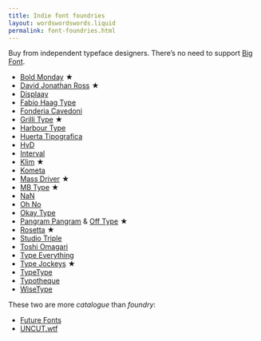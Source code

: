 ```yaml
---
title: Indie font foundries
layout: wordswordswords.liquid
permalink: font-foundries.html
---
```


Buy from independent typeface designers. There’s no need to support <a href="https://qz.com/2068310/what-monotypes-purchase-of-hoeflerco-means-to-font-designers" target="_blank">Big Font</a>.

<style>
	.s-tier-marker::before {
		color: var(--color-fg-2);
		content: '★' / 'S tier';
		margin-inline: 0.3em;
	}
</style>

- [Bold Monday](https://www.boldmonday.com)<span class="s-tier-marker"></span>
- [David Jonathan Ross](https://djr.com)<span class="s-tier-marker"></span>
- [Displaay](https://displaay.net)
- [Fabio Haag Type](https://fabiohaagtype.com/en)
- [Fonderia Cavedoni](https://www.fonderiacavedoni.com)
- [Grilli Type](https://www.grillitype.com)<span class="s-tier-marker"></span>
- [Harbour Type](https://www.harbortype.com)
- [Huerta Tipografica](https://huertatipografica.com)
- [HvD](https://www.hvdfonts.com)
- [Interval](https://intervaltype.com)
- [Klim](http://klim.co.nz)<span class="s-tier-marker"></span>
- [Kometa](https://www.kometa.xyz)
- [Mass Driver](https://www.mass-driver.com)<span class="s-tier-marker"></span>
- [MB Type](https://mbtype.com)<span class="s-tier-marker"></span>
- [NaN](https://www.nan.xyz)
- [Oh No](https://ohnotype.co)
- [Okay Type](https://okaytype.com)
- [Pangram Pangram](https://pangrampangram.com) & [Off Type](https://off-type.com)<span class="s-tier-marker"></span>
- [Rosetta](https://rosettatype.com)<span class="s-tier-marker"></span>
- [Studio Triple](https://studiotriple.fr)
- [Toshi Omagari](https://tosche.net)
- [Type Everything](https://typeverything.com)
- [Type Jockeys](https://typejockeys.com)<span class="s-tier-marker"></span>
- [TypeType](https://typetype.org)
- [Typotheque](https://www.typotheque.com)
- [WiseType](https://wisetype.nl)

These two are more _catalogue_ than _foundry_:

- [Future Fonts](https://www.futurefonts.xyz)
- [<span class="caps">UNCUT</span>.wtf](https://uncut.wtf)
